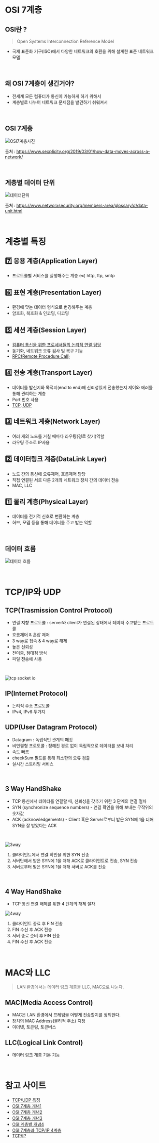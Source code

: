 # OSI 7계층

## OSI란 ?

> Open Systems Interconnection Reference Model

- 국제 표준화 기구(ISO)에서 다양한 네트워크의 호환을 위해 설계한 표준 네트워크 모델

<br/>

## 왜 OSI 7계층이 생긴거야?

- 전세계 모든 컴퓨터가 통신이 가능하게 하기 위해서
- 계층별로 나누어 네트워크 문제점을 발견하기 쉬워져서

<br/>

## OSI 7계층

![OSI7계층사진](https://www.secplicity.org/wp-content/uploads/2019/02/osi_in_depth-620x414.png)

출처 : https://www.secplicity.org/2019/03/01/how-data-moves-across-a-network/

<br/>

## 계층별 데이터 단위

![데이터단위](https://www.networxsecurity.org/fileadmin/user_upload/images/2015-08/Data_Unit.jpg)

출처 : https://www.networxsecurity.org/members-area/glossary/d/data-unit.html

<br/>

# 계층별 특징

## 7️⃣ 응용 계층(Application Layer)

- 프로토콜별 서비스를 실행해주는 계층
  ex) http, ftp, smtp

## 6️⃣ 표현 계층(Presentation Layer)

- 환경에 맞는 데이터 형식으로 변경해주는 계층
- 암호화, 복호화 & 인코딩, 디코딩

## 5️⃣ 세션 계층(Session Layer)

- [컴퓨터 통신을 위한 프로세서들의 논리적 연결 담당](https://m.blog.naver.com/PostView.naver?isHttpsRedirect=true&blogId=ttochid1&logNo=10037450926)
- 동기화, 네트워크 오류 검사 및 복구 기능
- [RPC(Remote Procedure Call)](https://real-dongsoo7.tistory.com/131)

## 4️⃣ 전송 계층(Transport Layer)

- 데이터를 발신지와 목적지(end to end)에 신뢰성있게 전송했는지 제어와 에러를 통해 관리하는 계층
- Port 번호 사용
- [TCP, UDP](#TCP와-UDP)

## 3️⃣ 네트워크 계층(Network Layer)

- 여러 개의 노드를 거칠 때마다 라우팅(경로 찾기)역할
- 라우팅 주소로 IP사용

## 2️⃣ 데이터링크 계층(DataLink Layer)

- 노드 간의 통신에 오류제어, 흐름제어 담당
- 직접 연결된 서로 다른 2개의 네트워크 장치 간의 데이터 전송
- MAC, LLC

## 1️⃣ 물리 계층(Physical Layer)

- 데이터를 전기적 신호로 변환하는 계층
- 허브, 모뎀 등을 통해 데이터를 주고 받는 역할

<br/>

## 데이터 흐름

![데이터 흐름](https://img1.daumcdn.net/thumb/R1280x0/?scode=mtistory2&fname=https%3A%2F%2Fblog.kakaocdn.net%2Fdn%2FbaX3l6%2FbtqY2sk3OqB%2F4wf6BttvyGMmbawiOjc4j0%2Fimg.png)

<br />

# TCP/IP와 UDP

## TCP(Trasmission Control Protocol)

- 연결 지향 프로토콜 : server와 client가 연결된 상태에서 데이터 주고받는 프로토콜
- 흐름제어 & 혼잡 제어
- 3 way로 접속 & 4 way로 해제
- 높은 신뢰성
- 전이중, 점대점 방식
- 파일 전송에 사용

<br/>

![tcp socket io](https://t1.daumcdn.net/cfile/tistory/99C5C63359FEB5DC06)

## IP(Internet Protocol)

- 논리적 주소 프로토콜
- IPv4, IPv6 두가지

## UDP(User Datagram Protocol)

- Datagram : 독립적인 관계의 패킷
- 비연결형 프로토콜 : 정해진 경로 없이 독립적으로 데이터를 보내 처리
- 속도 빠름
- checkSum 필드를 통해 최소한의 오류 검출
- 실시간 스트리밍 서비스

<br />

## 3 Way HandShake

- TCP 통신에서 데이터를 연결할 때, 신뢰성을 갖추기 위한 3 단계의 연결 절차
- SYN (synchronize sequence numbers) - 연결 확인을 위해 보내는 무작위의 숫자값
- ACK (acknowledgements) - Client 혹은 Server로부터 받은 SYN에 1을 더해 SYN을 잘 받았다는 ACK

<br/>

![3way](https://t1.daumcdn.net/cfile/tistory/99087C405C18E3CD28)

1. 클라이언트에서 연결 확인을 위한 SYN 전송
2. 서버단에서 받은 SYN에 1을 더해 ACK로 클라이언트로 전송, SYN 전송
3. 서버로부터 받은 SYN에 1을 더해 서버로 ACK를 전송

<br />

## 4 Way HandShake

- TCP 통신 연결 해제를 위한 4 단계의 해제 절차

![4way](https://img1.daumcdn.net/thumb/R1280x0/?scode=mtistory2&fname=https%3A%2F%2Fblog.kakaocdn.net%2Fdn%2FtQR1l%2FbtqyJRYdm3E%2F143elB5WCHDlofiAsax2J1%2Fimg.png)

1. 클라이언트 종료 후 FIN 전송
2. FIN 수신 후 ACK 전송
3. 서버 종료 준비 후 FIN 전송
4. FIN 수신 후 ACK 전송

<br/>

# MAC와 LLC

> LAN 환경에서는 데이터 링크 계층을 LLC, MAC으로 나눈다.

## MAC(Media Access Control)

- MAC은 LAN 환경에서 프레임을 어떻게 전송할지를 정의한다.
- 장치의 MAC Address(물리적 주소) 지정
- 이더넷, 토큰링, 토큰버스

## LLC(Logical Link Control)

- 데이터 링크 계층 기본 기능

<br/>

# 참고 사이트

- [TCP/UDP 특징](https://mangkyu.tistory.com/15)
- [OSI 7계층 개념1](https://shlee0882.tistory.com/110)
- [OSI 7계층 개념2](https://blog.naver.com/is_king/221569964188)
- [OSI 7계층 개념3](https://sostarzia.tistory.com/36?category=307236)
- [OSI 계층별 개념4](https://m.blog.naver.com/PostView.naver?blogId=ttochid1&logNo=10037450908&targetKeyword=&targetRecommendationCode=1)
- [OSI 7계층과 TCP/IP 4계층](https://goitgo.tistory.com/25)
- [TCP/IP](https://aws-hyoh.tistory.com/entry/TCPIP-%EC%89%BD%EA%B2%8C-%EC%9D%B4%ED%95%B4%ED%95%98%EA%B8%B0)
